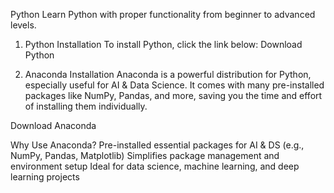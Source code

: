 Python
Learn Python with proper functionality from beginner to advanced levels.

1. Python Installation
To install Python, click the link below:
Download Python

2. Anaconda Installation
Anaconda is a powerful distribution for Python, especially useful for AI & Data Science. It comes with many pre-installed packages like NumPy, Pandas, and more, saving you the time and effort of installing them individually.

Download Anaconda

Why Use Anaconda?
Pre-installed essential packages for AI & DS (e.g., NumPy, Pandas, Matplotlib)
Simplifies package management and environment setup
Ideal for data science, machine learning, and deep learning projects
